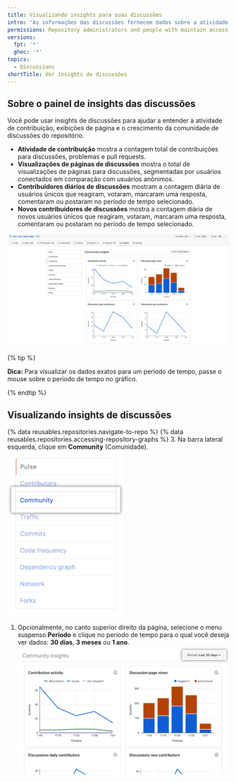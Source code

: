 ```yaml
---
title: Visualizando insights para suas discussões
intro: 'As informações das discussões fornecem dados sobre a atividade das suas discussões, visualizações e contribuidores.'
permissions: Repository administrators and people with maintain access to a repository can view the discussions insights dashboard.
versions:
  fpt: '*'
  ghec: '*'
topics:
  - Discussions
shortTitle: Ver insights de discussões
---
```


## Sobre o painel de insights das discussões

Você pode usar insights de discussões para ajudar a entender a atividade de contribuição, exibições de página e o crescimento da comunidade de discussões do repositório.
- **Atividade de contribuição** mostra a contagem total de contribuições para discussões, problemas e pull requests.
- **Visualizações de páginas de discussões** mostra o total de visualizações de páginas para discussões, segmentadas por usuários conectados em comparação com usuários anônimos.
- **Contribuidores diários de discussões** mostram a contagem diária de usuários únicos que reagiram, votaram, marcaram uma resposta, comentaram ou postaram no período de tempo selecionado.
- **Novos contribuidores de discussões** mostra a contagem diária de novos usuários únicos que reagiram, votaram, marcaram uma resposta, comentaram ou postaram no período de tempo selecionado.

![Captura de tela do painel de discussões](/assets/images/help/discussions/discussions-dashboard.png)

{% tip %}

**Dica:** Para visualizar os dados exatos para um período de tempo, passe o mouse sobre o período de tempo no gráfico.

{% endtip %}

## Visualizando insights de discussões

{% data reusables.repositories.navigate-to-repo %}
{% data reusables.repositories.accessing-repository-graphs %}
3. Na barra lateral esquerda, clique em **Community** (Comunidade). ![Captura de tela da aba "Comunidade" na barra lateral esquerda](/assets/images/help/graphs/graphs-sidebar-community-tab.png)
1. Opcionalmente, no canto superior direito da página, selecione o menu suspenso **Período** e clique no período de tempo para o qual você deseja ver dados: **30 dias**, **3 meses** ou **1 ano**. ![Captura de tela do seletor de intervalo de datas para insights de discussões](/assets/images/help/discussions/discussions-dashboard-date-selctor.png)
